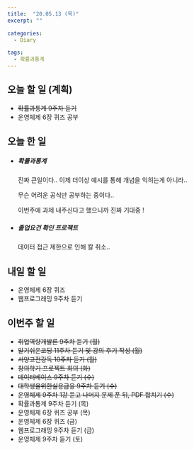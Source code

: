 ```yaml
---
title:  "20.05.13 (목)"
excerpt: ""

categories:
  - Diary

tags:
  - 확률과통계
---
```


## 오늘 할 일 (계획)

- ~~확률과통계 9주차 듣기~~
- 운영체제 6장 퀴즈 공부


## 오늘 한 일

- ##### 확률과통계

  진짜 큰일이다.. 이제 더이상 예시를 통해 개념을 익히는게 아니라..

  무슨 어려운 공식만 공부하는 중이다..

  이번주에 과제 내주신다고 했으니까 진짜 기대중 !

- ##### 졸업요건 확인 프로젝트

  데이터 접근 제한으로 인해 칼 취소..


## 내일 할 일

- 운영체제 6장 퀴즈
- 웹프로그래밍 9주차 듣기

## 이번주 할 일

- ~~취업역량개발론 9주차 듣기 (월)~~
- ~~알기쉬운코딩 11주차 듣기 및 강의 후기 작성 (월)~~
- ~~서양고전강독 10주차 듣기 (월)~~
- ~~창의학기 프로젝트 회의 (화)~~
- ~~데이터베이스 9주차 듣기 (수)~~
- ~~대학생을위한실용금융 9주차 듣기 (수)~~
- ~~운영체제 9주차 1강 듣고 나머지 문제 푼 뒤, PDF 합치기 (수)~~
- 확률과통계 9주차 듣기 (목)
- 운영체제 6장 퀴즈 공부 (목)
- 운영체제 6장 퀴즈 (금)
- 웹프로그래밍 9주차 듣기 (금)
- 운영체제 9주차 듣기 (토)

